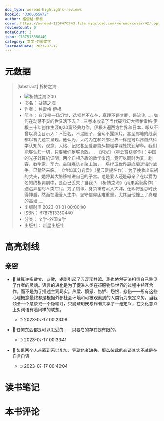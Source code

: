 ```yaml
---
doc_type: weread-highlights-reviews
bookId: "3300055672"
author: 格雷格·伊根
cover: https://weread-1258476243.file.myqcloud.com/weread/cover/42/cpplatform_nqvkgpetv9f9nnmsmxl5fa/t7_cpplatform_nqvkgpetv9f9nnmsmxl5fa1681719035.jpg
reviewCount: 0
noteCount: 3
isbn: 9787513350440
category: 文学-外国文学
lastReadDate: 2023-07-17
---
```

# 元数据
> [!abstract] 祈祷之海
> - ![ 祈祷之海|200](https://weread-1258476243.file.myqcloud.com/weread/cover/42/cpplatform_nqvkgpetv9f9nnmsmxl5fa/t7_cpplatform_nqvkgpetv9f9nnmsmxl5fa1681719035.jpg)
> - 书名： 祈祷之海
> - 作者： 格雷格·伊根
> - 简介： 自我是一场幻觉，选择并不存在，真理不是大厦，是流沙……
如何在动荡不安的世界活下去？
.
三卷本收录了当代硬科幻大师格雷格·伊根三十年创作生涯的20篇经典力作。伊根火遍西方世界和日本，却从不曾以真面目示人：不签名，不混圈子，全网不露照片，甚至邮箱的线索都以智力题来呈现。他认为，人的内在和外部世界一样是可以用自然科学认知的，观念、人格、记忆甚至爱都能从物理学深处找到解释。我们能够认知一切，只要我们足够勇敢。
.
《闪光》（星云赏获奖作）：中国的光子计算机证明，两个自相矛盾的数学命题，竟可以同时为真。刺客、数学家、军方、金融寡头齐聚上海，一场捍卫世界最底层逻辑的战争，已悄然来临。
《恰如其分的爱》（星云赏提名作）：为了挽救出车祸的丈夫，她将其大脑移植进自己的子宫。她是爱人还是母亲？在以爱为名的终极剥削中，是否已丢失了自我？
《祈祷之海》（雨果奖获奖作）：遥远异星的人类后代，为了信仰，身负重物沉入大洋，在即将窒息时获得神启。然而在漫漫人生中，坚守信仰困难重重，尤其当他撞上了真理的高墙……
> - 出版时间 2023-01-01 00:00:00
> - ISBN： 9787513350440
> - 分类： 文学-外国文学
> - 出版社： 新星出版社

# 高亮划线

## 亲密


- 📌 就算许多散文、诗歌、戏剧引起了我深深共鸣，我也依然无法相信自己瞥见了作者的灵魂。语言的进化是为了促进人类在征服物质世界的过程中相互合作，而不是为了描述主观现实。热爱、愤怒、嫉妒、怨恨、悲伤——所有这些心理概念最终都是根据外部社会环境和可被观察到的人类行为来定义的。当我领会一个意象或一个隐喻时，只能证明我与作者共享了一组定义，在文化意义上对词语有着同样的联想。 
    - ⏱ 2023-07-17 00:23:09 

- 📌 任何东西都是可以忍受的——只要它的存在是有限的。 
    - ⏱ 2023-07-17 00:33:41 

- 📌 如果两个人亲密到无以复加，导致他者缺失，那么彼此的交谈其实不过是在自言自语 
    - ⏱ 2023-07-17 00:40:04 
# 读书笔记

# 本书评论
